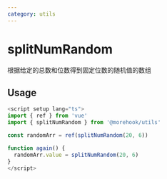 ```yaml
---
category: utils
---
```


# splitNumRandom

根据给定的总数和位数得到固定位数的随机值的数组

## Usage
``` ts
<script setup lang="ts">
import { ref } from 'vue'
import { splitNumRandom } from '@morehook/utils'

const randomArr = ref(splitNumRandom(20, 6))

function again() {
  randomArr.value = splitNumRandom(20, 6)
}
</script>
```